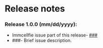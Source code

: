 # Release notes

### Release 1.0.0 (mm/dd/yyyy):
* Immcellfie issue part of this release- [###](https://github.com/RENCI/repo_name/issues/###)
* ###- Brief issue description.
